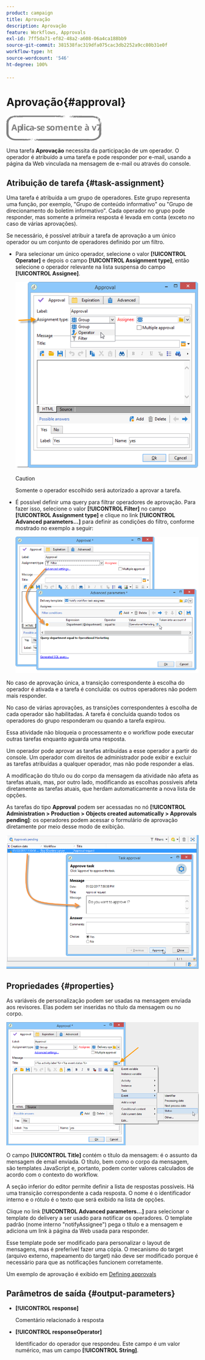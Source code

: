 ```yaml
---
product: campaign
title: Aprovação
description: Aprovação
feature: Workflows, Approvals
exl-id: 7ff5da71-ef82-48a2-a608-06a4ca188bb9
source-git-commit: 381538fac319dfa075cac3db2252a9cc80b31e0f
workflow-type: ht
source-wordcount: '546'
ht-degree: 100%

---
```


# Aprovação{#approval}

![](../../assets/v7-only.svg)

Uma tarefa **Aprovação** necessita da participação de um operador. O operador é atribuído a uma tarefa e pode responder por e-mail, usando a página da Web vinculada na mensagem de e-mail ou através do console.

## Atribuição de tarefa {#task-assignment}

Uma tarefa é atribuída a um grupo de operadores. Este grupo representa uma função, por exemplo, &quot;Grupo de conteúdo informativo&quot; ou &quot;Grupo de direcionamento do boletim informativo&quot;. Cada operador no grupo pode responder, mas somente a primeira resposta é levada em conta (exceto no caso de várias aprovações).

Se necessário, é possível atribuir a tarefa de aprovação a um único operador ou um conjunto de operadores definido por um filtro.

* Para selecionar um único operador, selecione o valor **[!UICONTROL Operator]** e depois o campo **[!UICONTROL Assignment type]**, então selecione o operador relevante na lista suspensa do campo **[!UICONTROL Assignee]**.

   ![](assets/s_advuser_validation_box_assign.png)

   >[!CAUTION]
   >
   >Somente o operador escolhido será autorizado a aprovar a tarefa.

* É possível definir uma query para filtrar operadores de aprovação. Para fazer isso, selecione o valor **[!UICONTROL Filter]** no campo **[!UICONTROL Assignment type]** e clique no link **[!UICONTROL Advanced parameters...]** para definir as condições do filtro, conforme mostrado no exemplo a seguir:

   ![](assets/s_advuser_validation_box_filter.png)

No caso de aprovação única, a transição correspondente à escolha do operador é ativada e a tarefa é concluída: os outros operadores não podem mais responder.

No caso de várias aprovações, as transições correspondentes à escolha de cada operador são habilitadas. A tarefa é concluída quando todos os operadores do grupo responderam ou quando a tarefa expirou.

Essa atividade não bloqueia o processamento e o workflow pode executar outras tarefas enquanto aguarda uma resposta.

Um operador pode aprovar as tarefas atribuídas a esse operador a partir do console. Um operador com direitos de administrador pode exibir e excluir as tarefas atribuídas a qualquer operador, mas não pode responder a elas.

A modificação do título ou do corpo da mensagem da atividade não afeta as tarefas atuais, mas, por outro lado, modificando as escolhas possíveis afeta diretamente as tarefas atuais, que herdam automaticamente a nova lista de opções.

As tarefas do tipo **Approval** podem ser acessadas no nó **[!UICONTROL Administration > Production > Objects created automatically > Approvals pending]**: os operadores podem acessar o formulário de aprovação diretamente por meio desse modo de exibição.

![](assets/s_advuser_validation_from_console.png)

## Propriedades {#properties}

As variáveis de personalização podem ser usadas na mensagem enviada aos revisores. Elas podem ser inseridas no título da mensagem ou no corpo.

![](assets/edit_validation.png)

O campo **[!UICONTROL Title]** contém o título da mensagem: é o assunto da mensagem de email enviada. O título, bem como o corpo da mensagem, são templates JavaScript e, portanto, podem conter valores calculados de acordo com o contexto do workflow.

A seção inferior do editor permite definir a lista de respostas possíveis. Há uma transição correspondente a cada resposta. O nome é o identificador interno e o rótulo é o texto que será exibido na lista de opções.

Clique no link **[!UICONTROL Advanced parameters...]** para selecionar o template do delivery a ser usado para notificar os operadores. O template padrão (nome interno &quot;notifyAssignee&quot;) pega o título e a mensagem e adiciona um link à página da Web usada para responder.

Esse template pode ser modificado para personalizar o layout de mensagens, mas é preferível fazer uma cópia. O mecanismo do target (arquivo externo, mapeamento do target) não deve ser modificado porque é necessário para que as notificações funcionem corretamente.

Um exemplo de aprovação é exibido em [Defining approvals](defining-approvals.md)

## Parâmetros de saída {#output-parameters}

* **[!UICONTROL response]**

   Comentário relacionado à resposta

* **[!UICONTROL responseOperator]**

   Identificador do operador que respondeu. Este campo é um valor numérico, mas um campo **[!UICONTROL String]**.
